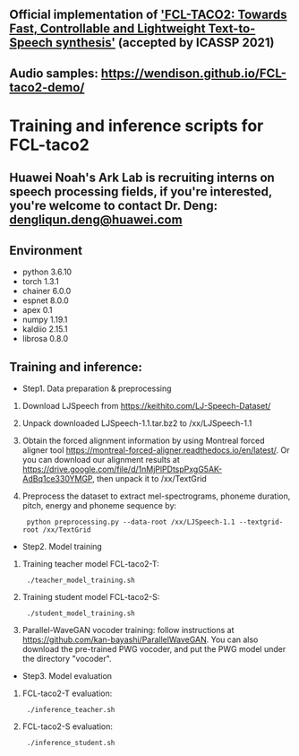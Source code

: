 ## Official implementation of **['FCL-TACO2: Towards Fast, Controllable and Lightweight Text-to-Speech synthesis'](http://www1.se.cuhk.edu.hk/~hccl/publications/pub/ICASSP2021-FCL-taco2-final-version.pdf)** (accepted by ICASSP 2021)
<!---**['FCL-TACO2: Towards Fast, Controllable and Lightweight Text-to-Speech synthesis'](http://www1.se.cuhk.edu.hk/~hccl/publications/pub/ICASSP2021-FCL-taco2-final-version.pdf)**--->
## Audio samples: https://wendison.github.io/FCL-taco2-demo/
# Training and inference scripts for FCL-taco2

## Huawei Noah's Ark Lab is recruiting interns on speech processing fields, if you're interested, you're welcome to contact Dr. Deng:  dengliqun.deng@huawei.com

## Environment
*  python 3.6.10
*  torch 1.3.1
*  chainer 6.0.0
*  espnet 8.0.0
*  apex 0.1
*  numpy 1.19.1
*  kaldiio 2.15.1
*  librosa 0.8.0

## Training and inference:

*  Step1. Data preparation & preprocessing

1.  Download LJSpeech from https://keithito.com/LJ-Speech-Dataset/

2.  Unpack downloaded LJSpeech-1.1.tar.bz2 to /xx/LJSpeech-1.1

3.  Obtain the forced alignment information by using Montreal forced aligner tool https://montreal-forced-aligner.readthedocs.io/en/latest/. Or you can download our alignment results at https://drive.google.com/file/d/1nMjPlPDtspPxgG5AK-AdBq1ce330YMGP, then unpack it to /xx/TextGrid

4.  Preprocess the dataset to extract mel-spectrograms, phoneme duration, pitch, energy and phoneme sequence by:

         python preprocessing.py --data-root /xx/LJSpeech-1.1 --textgrid-root /xx/TextGrid



*  Step2. Model training

1.  Training teacher model FCL-taco2-T: 

         ./teacher_model_training.sh

2.  Training student model FCL-taco2-S: 

         ./student_model_training.sh

3.  Parallel-WaveGAN vocoder training: follow instructions at https://github.com/kan-bayashi/ParallelWaveGAN. You can also download the pre-trained PWG vocoder, and put the PWG model under the directory "vocoder".


*  Step3. Model evaluation

1.  FCL-taco2-T evaluation: 

         ./inference_teacher.sh

2.  FCL-taco2-S evaluation: 

         ./inference_student.sh


